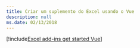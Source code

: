 ```yaml
---
title: Criar um suplemento do Excel usando o Vue
description: null
ms.date: 02/13/2018
---
```


[!include[Excel add-ins get started Vue](../includes/file-get-started-excel-vue.md)]